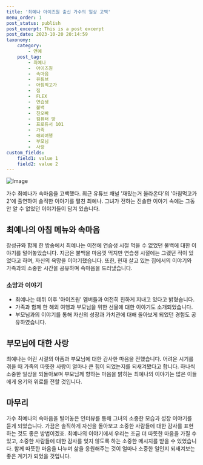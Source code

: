 ```yaml
---
title: '최예나 아이즈원 출신 가수의 일상 고백'
menu_order: 1
post_status: publish
post_excerpt: This is a post excerpt
post_date: 2023-10-20 20:14:59
taxonomy:
    category:
        - 연예
    post_tag:
        - 최예나
        -  아이즈원
        -  속마음
        -  유튜브
        -  아침먹고가
        -  집
        -  FLEX
        -  연습생
        -  불백
        -  친오빠
        -  컴퓨터 방
        -  프로듀서 101
        -  가족
        -  해외여행
        -  부모님
        -  사랑
custom_fields:
    field1: value 1
    field2: value 2
---
```


![Image](https://mimgnews.pstatic.net/image/312/2024/02/07/0000648266_001_20240207080101293.jpg?type=w540)


가수 최예나가 속마음을 고백했다. 최근 유튜브 채널 '재밌는거 올라온다'의 '아침먹고가 2'에 출연하여 솔직한 이야기를 펼친 최예나. 그녀가 전하는 진솔한 이야기 속에는 그동안 알 수 없었던 이야기들이 담겨 있습니다.

## 최예나의 아침 메뉴와 속마음
장성규와 함께 한 방송에서 최예나는 이전에 연습생 시절 먹을 수 없었던 불백에 대한 이야기를 털어놓았습니다. 지금은 불백을 마음껏 먹지만 연습생 시절에는 그랬던 적이 있었다고 하며, 자신의 욕망을 이야기했습니다. 또한, 현재 살고 있는 집에서의 이야기와 가족과의 소중한 시간을 공유하며 속마음을 드러냈습니다.

### 소망과 이야기
- 최예나는 데뷔 이후 '아이즈원' 멤버들과 여전히 친하게 지내고 있다고 밝혔습니다. 
- 가족과 함께 한 해외 여행과 부모님을 위한 선물에 대한 이야기도 소개되었습니다.
- 부모님과의 이야기를 통해 자신의 성장과 가치관에 대해 돌아보게 되었던 경험도 공유하였습니다.

## 부모님에 대한 사랑
최예나는 어린 시절의 아픔과 부모님에 대한 감사한 마음을 전했습니다. 어려운 시기를 겪을 때 가족의 따뜻한 사랑이 얼마나 큰 힘이 되었는지를 되새겨봤다고 합니다. 하나씩 소중한 일상을 되돌아보며 부모님께 향하는 마음을 밝히는 최예나의 이야기는 많은 이들에게 용기와 위로를 전할 것입니다.

## 마무리
가수 최예나의 속마음을 털어놓은 인터뷰를 통해 그녀의 소중한 모습과 성장 이야기를 듣게 되었습니다. 가끔은 솔직하게 자신을 돌아보고 소중한 사람들에 대한 감사를 표현하는 것도 좋은 방법이겠죠. 최예나의 이야기에서 우리는 조금 더 따뜻한 마음을 가질 수 있고, 소중한 사람들에 대한 감사를 잊지 않도록 하는 소중한 메시지를 받을 수 있었습니다. 함께 따뜻한 마음을 나누며 삶을 응원해주는 것이 얼마나 소중한 일인지 되새겨보는 좋은 계기가 되었을 것입니다.

